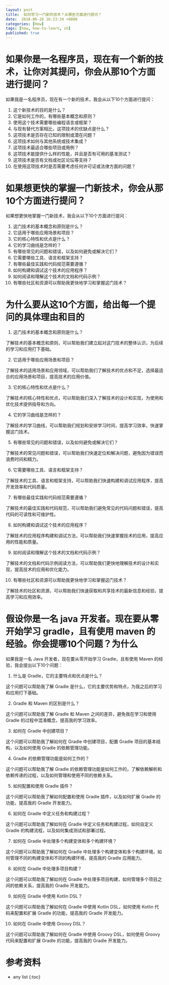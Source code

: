 ```yaml
---
layout: post
title:  如何学习一门新的技术？从哪些方面进行提问？
date:  2018-06-28 16:23:34 +0800
categories: [How]
tags: [how, how-to-learn, sh]
published: true
---
```


# 如果你是一名程序员，现在有一个新的技术，让你对其提问，你会从那10个方面进行提问？

如果我是一名程序员，现在有一个新的技术，我会从以下10个方面进行提问：

1. 这个新技术的目的是什么？
2. 它是如何工作的，有哪些基本概念和原则？
3. 使用这个技术需要哪些编程语言或框架？
4. 与现有替代方案相比，这项技术的优缺点是什么？
5. 这项技术是否存在已知的限制或潜在问题？
6. 这项技术如何与其他系统或技术集成？
7. 这项技术最适合哪些项目或用例？
8. 这项技术能提供什么样的性能，并且是否有可用的基准测试？
9. 这项技术是否有文档或社区论坛等支持？
10. 在使用这项技术时是否需要考虑任何许可证或法律方面的问题？

# 如果想更快的掌握一门新技术，你会从那10个方面进行提问？

如果想更快地掌握一门新技术，我会从以下10个方面进行提问：

1. 这门技术的基本概念和原则是什么？
2. 它适用于哪些应用场景和项目？
3. 它的核心特性和优点是什么？
4. 它的学习曲线是怎样的？
5. 有哪些常见的问题和错误，以及如何避免或解决它们？
6. 它需要哪些工具、语言和框架支持？
7. 有哪些最佳实践和代码规范需要遵循？
8. 如何构建和调试这个技术的应用程序？
9. 如何阅读和理解这个技术的文档和代码示例？
10. 有哪些社区和资源可以帮助我更快地学习和掌握这门技术？


# 为什么要从这10个方面，给出每一个提问的具体理由和目的

1. 这门技术的基本概念和原则是什么？

了解技术的基本概念和原则，可以帮助我们建立起对这门技术的整体认识，为后续的学习和应用打下基础。

2. 它适用于哪些应用场景和项目？

了解技术的适用场景和应用领域，可以帮助我们了解技术的优点和不足，选择最适合的应用场景和项目，提高技术的应用价值。

3. 它的核心特性和优点是什么？

了解技术的核心特性和优点，可以帮助我们深入了解技术的设计和实现，为使用和优化技术提供指导和方向。

4. 它的学习曲线是怎样的？

了解技术的学习曲线，可以帮助我们规划和安排学习时间，提高学习效率，快速掌握这门技术。

5. 有哪些常见的问题和错误，以及如何避免或解决它们？

了解技术的常见问题和错误，可以帮助我们快速定位和解决问题，避免因为错误而浪费时间和精力。

6. 它需要哪些工具、语言和框架支持？

了解技术的工具、语言和框架支持，可以帮助我们快速构建和调试应用程序，提高开发效率和代码质量。

7. 有哪些最佳实践和代码规范需要遵循？

了解技术的最佳实践和代码规范，可以帮助我们避免常见的代码问题和错误，提高代码的可读性和可维护性。

8. 如何构建和调试这个技术的应用程序？

了解技术的应用程序构建和调试方法，可以帮助我们快速掌握技术的应用，提高应用的性能和质量。

9. 如何阅读和理解这个技术的文档和代码示例？

了解技术的文档和代码示例阅读方法，可以帮助我们更快地理解技术的设计和实现，提高技术的应用和优化能力。

10. 有哪些社区和资源可以帮助我更快地学习和掌握这门技术？

了解技术的社区和资源，可以帮助我们快速获取和共享技术的最新信息和经验，提高学习和应用效率。

# 假设你是一名 java 开发者。现在要从零开始学习 gradle，且有使用 maven 的经验。你会提哪10个问题？为什么

如果我是一名 Java 开发者，现在要从零开始学习 Gradle，且有使用 Maven 的经验，我会提出以下10个问题：

1. 什么是 Gradle，它的主要特点和优点是什么？

这个问题可以帮助我了解 Gradle 是什么，它的主要优势和特点，为我之后的学习和应用打下基础。

2. Gradle 和 Maven 的区别是什么？

这个问题可以帮助我了解 Gradle 和 Maven 之间的差异，避免我在学习和使用 Gradle 的过程中混淆概念，提高我的学习效率。

3. 如何在 Gradle 中创建项目？

这个问题可以帮助我了解如何在 Gradle 中创建项目，配置 Gradle 项目的基本结构，以及如何使用 Gradle 的依赖管理功能。

4. Gradle 的依赖管理功能是如何工作的？

这个问题可以帮助我了解 Gradle 的依赖管理功能是如何工作的，了解依赖解析和依赖传递的过程，以及如何管理和使用不同的依赖关系。

5. 如何配置和使用 Gradle 插件？

这个问题可以帮助我了解如何配置和使用 Gradle 插件，以及如何扩展 Gradle 的功能，提高我的 Gradle 开发能力。

6. 如何在 Gradle 中定义任务和构建过程？

这个问题可以帮助我了解如何在 Gradle 中定义任务和构建过程，如何自定义 Gradle 的构建流程，以及如何集成测试和部署过程。

7. 如何在 Gradle 中处理多个构建变体和多个构建环境？

这个问题可以帮助我了解如何在 Gradle 中处理多个构建变体和多个构建环境，如何管理不同的构建变体和不同的构建环境，提高我的 Gradle 应用能力。

8. 如何在 Gradle 中处理多项目构建？

这个问题可以帮助我了解如何在 Gradle 中处理多项目构建，如何管理多个项目之间的依赖关系，提高我的 Gradle 开发能力。

9. 如何在 Gradle 中使用 Kotlin DSL？

这个问题可以帮助我了解如何在 Gradle 中使用 Kotlin DSL，如何使用 Kotlin 代码来配置和扩展 Gradle 的功能，提高我的 Gradle 开发能力。

10. 如何在 Gradle 中使用 Groovy DSL？

这个问题可以帮助我了解如何在 Gradle 中使用 Groovy DSL，如何使用 Groovy 代码来配置和扩展 Gradle 的功能，提高我的 Gradle 开发能力。



# 参考资料



* any list
{:toc}